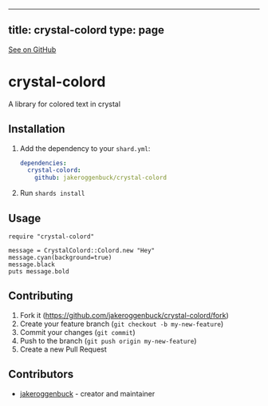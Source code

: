 
---
title: crystal-colord
type: page
---

[See on GitHub](https://github.com/jakeroggenbuck/crystal-colord/)

# crystal-colord

 A library for colored text in crystal 

## Installation

1. Add the dependency to your `shard.yml`:

   ```yaml
   dependencies:
     crystal-colord:
       github: jakeroggenbuck/crystal-colord
   ```

2. Run `shards install`

## Usage

```crystal
require "crystal-colord"
```

```crystal
message = CrystalColord::Colord.new "Hey"
message.cyan(background=true)
message.black
puts message.bold
```

## Contributing

1. Fork it (<https://github.com/jakeroggenbuck/crystal-colord/fork>)
2. Create your feature branch (`git checkout -b my-new-feature`)
3. Commit your changes (`git commit`)
4. Push to the branch (`git push origin my-new-feature`)
5. Create a new Pull Request

## Contributors

- [jakeroggenbuck](https://github.com/jakeroggenbuck) - creator and maintainer
